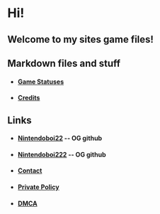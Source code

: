 # Hi!

## Welcome to my sites game files!
## Markdown files and stuff
- #### [Game Statuses](Statuses.md)
- #### [Credits](credits.md)
## Links
- #### [Nintendoboi22](Nintendoboi22.github.io) -- OG github
- #### [Nintendoboi222](Nintendoboi222.github.io) -- OG github
- #### [Contact](https://bendover111222333444.github.io/licence-stuff/contact)
- #### [Private Policy](https://bendover111222333444.github.io/licence-stuff/private-policy)
- #### [DMCA](https://bendover111222333444.github.io/licence-stuff/dmca)
